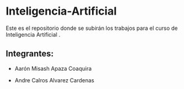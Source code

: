 # Inteligencia-Artificial

Este es el repositorio donde se subirán los trabajos para el curso de Inteligencia Artificial .

## Integrantes:

- Aarón Misash Apaza Coaquira

- Andre Calros Alvarez Cardenas

